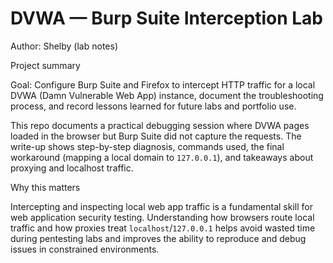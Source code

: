 
# DVWA — Burp Suite Interception Lab

Author: Shelby (lab notes)



 Project summary

Goal: Configure Burp Suite and Firefox to intercept HTTP traffic for a local DVWA (Damn Vulnerable Web App) instance, document the troubleshooting process, and record lessons learned for future labs and portfolio use.

This repo documents a practical debugging session where DVWA pages loaded in the browser but Burp Suite did not capture the requests. The write-up shows step-by-step diagnosis, commands used, the final workaround (mapping a local domain to `127.0.0.1`), and takeaways about proxying and localhost traffic.


 Why this matters

Intercepting and inspecting local web app traffic is a fundamental skill for web application security testing. Understanding how browsers route local traffic and how proxies treat `localhost`/`127.0.0.1` helps avoid wasted time during pentesting labs and improves the ability to reproduce and debug issues in constrained environments.



